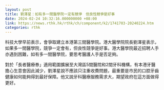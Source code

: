 ```yaml
---
layout: post
title: 劉澤星：如有多一間醫學院一定有競爭　但良性競爭是好事
date: 2024-02-24 10:32:16.000000000 +08:00
link: https://news.rthk.hk/rthk/ch/component/k2/1741703-20240224.htm
categories: rthk
---
```


科技大學早前表示，會爭取建立本港第三間醫學院。港大醫學院院長劉澤星表示，如果多一間醫學院，競爭一定會有，但良性競爭是好事。港大醫學院最近招聘人手亦遇到困難，如有多一間醫學院，要思考醫護人手是否足夠。

對於「長者醫療券」適用範圍擴展至大灣區5間醫院和2間牙科機構，有本港牙醫擔心生意會因此減少，劉澤星說不應該只注重收費問題，最重要是市民的口腔牙齒健康如何能夠得到最好保障。他又說牙科醫療服務需求大，期望政府在這方面做得更好。
